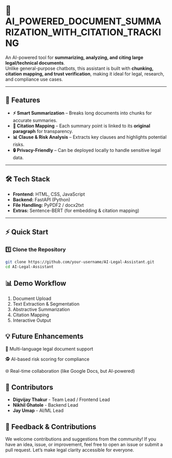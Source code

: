 # 📑 AI_POWERED_DOCUMENT_SUMMARIZATION_WITH_CITATION_TRACKING

An AI-powered tool for **summarizing, analyzing, and citing large legal/technical documents**.  
Unlike general-purpose chatbots, this assistant is built with **chunking, citation mapping, and trust verification**, making it ideal for legal, research, and compliance use cases.  

---

## 🚀 Features  

- **⚡ Smart Summarization** – Breaks long documents into chunks for accurate summaries.  
- **🔗 Citation Mapping** – Each summary point is linked to its **original paragraph** for transparency.  
- **📊 Clause & Risk Analysis** – Extracts key clauses and highlights potential risks.  
- **🔒 Privacy-Friendly** – Can be deployed locally to handle sensitive legal data.  

---

## 🛠️ Tech Stack  

- **Frontend:** HTML, CSS, JavaScript  
- **Backend:** FastAPI (Python)  
- **File Handling:** PyPDF2 / docx2txt  
- **Extras:** Sentence-BERT (for embedding & citation mapping)  

---

## ⚡ Quick Start  

### 1️⃣ Clone the Repository  
```bash
git clone https://github.com/your-username/AI-Legal-Assistant.git
cd AI-Legal-Assistant
```  

## 📊 Demo Workflow

1. Document Upload
2. Text Extraction & Segmentation
3. Abstractive Summarization
4. Citation Mapping
5. Interactive Output

 
## 💡 Future Enhancements

🧾 Multi-language legal document support

🕵️ AI-based risk scoring for compliance

🌐 Real-time collaboration (like Google Docs, but AI-powered)


## 🤝 Contributors

- **Digvijay Thakur** - Team Lead / Frontend Lead
- **Nikhil Ghatole** - Backend Lead
- **Jay Umap** - AI/ML Lead



## 💬 Feedback & Contributions
We welcome contributions and suggestions from the community! If you have an idea, issue, or improvement, feel free to open an issue or submit a pull request. Let’s make legal clarity accessible for everyone.
